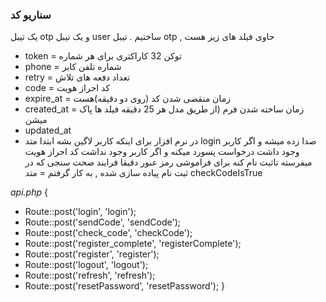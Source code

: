 ### سناریو کد

یک تیبل otp و یک تیبل user ساختیم .
تیبل otp , حاوی فیلد های زیر هست

- token = توکن 32 کاراکتری برای هر شماره
- phone = شماره تلفن کابر
- retry = تعداد دفعه های تلاش
- code = کد احراز هویت
- expire_at = زمان منقضی شدن کد (روی دو دقیقه)هست
- created_at = زمان ساخته شدن فرم (از طریق مدل هر 25 دقیقه فیلد ها پاک میشن
- updated_at
- در نرم افزار برای اینکه کاربر لاگین بشه ابتدا متد login صدا زده میشه و اگر کاربر وجود داشت درخواست پسورد میکنه و اگر کاربر وجود نداشت کد احراز هویت میفرسته تاثبت نام کنه
برای فراموشی رمز عبور دقیقا فرایند صحت سنجی که در ثبت نام پیاده سازی شده , به کار گرفتم = متد checkCodeIsTrue

_api.php_
{
- Route::post('login', 'login');
- Route::post('sendCode', 'sendCode');
- Route::post('check_code', 'checkCode');
- Route::post('register_complete', 'registerComplete');
- Route::post('register', 'register');
- Route::post('logout', 'logout');
- Route::post('refresh', 'refresh');
- Route::post('resetPassword', 'resetPassword');
}
